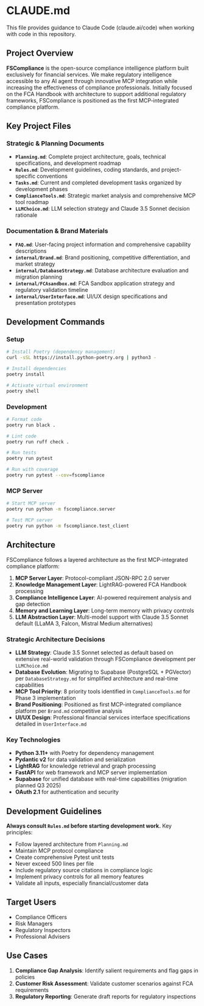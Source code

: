 # CLAUDE.md

This file provides guidance to Claude Code (claude.ai/code) when working with code in this repository.

## Project Overview

**FSCompliance** is the open-source compliance intelligence platform built exclusively for financial services. We make regulatory intelligence accessible to any AI agent through innovative MCP integration while increasing the effectiveness of compliance professionals. Initially focused on the FCA Handbook with architecture to support additional regulatory frameworks, FSCompliance is positioned as the first MCP-integrated compliance platform.

## Key Project Files

### Strategic & Planning Documents
- **`Planning.md`**: Complete project architecture, goals, technical specifications, and development roadmap
- **`Rules.md`**: Development guidelines, coding standards, and project-specific conventions
- **`Tasks.md`**: Current and completed development tasks organized by development phases
- **`ComplianceTools.md`**: Strategic market analysis and comprehensive MCP tool roadmap
- **`LLMChoice.md`**: LLM selection strategy and Claude 3.5 Sonnet decision rationale

### Documentation & Brand Materials
- **`FAQ.md`**: User-facing project information and comprehensive capability descriptions
- **`internal/Brand.md`**: Brand positioning, competitive differentiation, and market strategy
- **`internal/DatabaseStrategy.md`**: Database architecture evaluation and migration planning
- **`internal/FCAsandbox.md`**: FCA Sandbox application strategy and regulatory validation timeline
- **`internal/UserInterface.md`**: UI/UX design specifications and presentation prototypes

## Development Commands

### Setup
```bash
# Install Poetry (dependency management)
curl -sSL https://install.python-poetry.org | python3 -

# Install dependencies
poetry install

# Activate virtual environment
poetry shell
```

### Development
```bash
# Format code
poetry run black .

# Lint code
poetry run ruff check .

# Run tests
poetry run pytest

# Run with coverage
poetry run pytest --cov=fscompliance
```

### MCP Server
```bash
# Start MCP server
poetry run python -m fscompliance.server

# Test MCP server
poetry run python -m fscompliance.test_client
```

## Architecture

FSCompliance follows a layered architecture as the first MCP-integrated compliance platform:

1. **MCP Server Layer**: Protocol-compliant JSON-RPC 2.0 server
2. **Knowledge Management Layer**: LightRAG-powered FCA Handbook processing
3. **Compliance Intelligence Layer**: AI-powered requirement analysis and gap detection
4. **Memory and Learning Layer**: Long-term memory with privacy controls
5. **LLM Abstraction Layer**: Multi-model support with Claude 3.5 Sonnet default (LLaMA 3, Falcon, Mistral Medium alternatives)

### Strategic Architecture Decisions
- **LLM Strategy**: Claude 3.5 Sonnet selected as default based on extensive real-world validation through FSCompliance development per `LLMChoice.md`
- **Database Evolution**: Migrating to Supabase (PostgreSQL + PGVector) per `DatabaseStrategy.md` for simplified architecture and real-time capabilities
- **MCP Tool Priority**: 8 priority tools identified in `ComplianceTools.md` for Phase 3 implementation
- **Brand Positioning**: Positioned as first MCP-integrated compliance platform per `Brand.md` competitive analysis
- **UI/UX Design**: Professional financial services interface specifications detailed in `UserInterface.md`

### Key Technologies
- **Python 3.11+** with Poetry for dependency management
- **Pydantic v2** for data validation and serialization
- **LightRAG** for knowledge retrieval and graph processing
- **FastAPI** for web framework and MCP server implementation
- **Supabase** for unified database with real-time capabilities (migration planned Q3 2025)
- **OAuth 2.1** for authentication and security

## Development Guidelines

**Always consult `Rules.md` before starting development work.** Key principles:

- Follow layered architecture from `Planning.md`
- Maintain MCP protocol compliance
- Create comprehensive Pytest unit tests
- Never exceed 500 lines per file
- Include regulatory source citations in compliance logic
- Implement privacy controls for all memory features
- Validate all inputs, especially financial/customer data

## Target Users

- Compliance Officers
- Risk Managers  
- Regulatory Inspectors
- Professional Advisers

## Use Cases

1. **Compliance Gap Analysis**: Identify salient requirements and flag gaps in policies
2. **Customer Risk Assessment**: Validate customer scenarios against FCA requirements
3. **Regulatory Reporting**: Generate draft reports for regulatory inspections